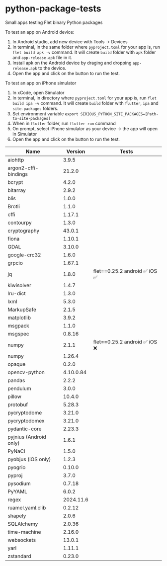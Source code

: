 # python-package-tests
Small apps testing Flet binary Python packages

To test an app on Android device:
1. In Android studio, add new device with Tools -> Devices
2. In terminal, in the same folder where `pyproject.toml` for your app is, run `flet build apk -v` command. It will create `build` folder with `apk` folder and `app-release.apk` file in it.
3. Install apk on the Android device by draging and dropping `app-release.apk` to the device. 
4. Open the app and click on the button to run the test.

To test an app on iPhone simulator
1. In xCode, open Simulator
2. In terminal, in directory where `pyproject.toml` for your app is, run `flet build ipa -v` command. It will create `build` folder with    `flutter`, `ipa` and `site-packages` folders.
3. Set environment variable `export SERIOUS_PYTHON_SITE_PACKAGES=[Path-to-site-packages]`
4. When in `flutter` folder, run `flutter run` command
5. On prompt, select iPhone simulator as your device -> the app will open in Simulator
4. Open the app and click on the button to run the test.

| Name          | Version      | Tests |
|---------------|--------------|-----|
| aiohttp       | 3.9.5 |     |
| argon2-cffi-bindings | 21.2.0 | |
| bcrypt | 4.2.0 | |
| bitarray | 2.9.2 | |
| blis | 1.0.0 | |
| Brotli | 1.1.0 | |
| cffi | 1.17.1 | |
| contourpy | 1.3.0 | |
| cryptography | 43.0.1 | |
| fiona | 1.10.1 | |
| GDAL | 3.10.0 | |
| google-crc32 | 1.6.0 | |
| grpcio | 1.67.1 | |
| jq | 1.8.0 | flet==0.25.2 android :white_check_mark: iOS :white_check_mark:  |
| kiwisolver | 1.4.7 | |
| lru-dict | 1.3.0 | |
| lxml | 5.3.0 | |
| MarkupSafe | 2.1.5 | |
| matplotlib | 3.9.2 | |
| msgpack | 1.1.0 | |
| msgspec | 0.8.16 | |
| numpy | 2.1.1 | flet==0.25.2 android :white_check_mark: iOS :x:  |
| numpy | 1.26.4 | |
| opaque | 0.2.0 | |
| opencv-python | 4.10.0.84 | |
| pandas | 2.2.2 | |
| pendulum | 3.0.0 | |
| pillow | 10.4.0 | |
| protobuf | 5.28.3 | |
| pycryptodome | 3.21.0 | |
| pycryptodomex | 3.21.0 | |
| pydantic-core | 2.23.3 | |
| pyjnius (Android only) | 1.6.1 | |
| PyNaCl | 1.5.0 | |
| pyobjus (iOS only) | 1.2.3 | |
| pyogrio | 0.10.0 | |
| pyproj | 3.7.0 | |
| pysodium | 0.7.18 | |
| PyYAML | 6.0.2 | |
| regex | 2024.11.6 | |
| ruamel.yaml.clib | 0.2.12 | |
| shapely | 2.0.6 | |
| SQLAlchemy | 2.0.36 | |
| time-machine | 2.16.0 | |
| websockets | 13.0.1 | |
| yarl | 1.11.1 | |
| zstandard | 0.23.0 | |